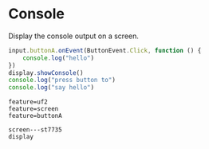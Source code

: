 # Console

Display the console output on a screen.

```typescript
input.buttonA.onEvent(ButtonEvent.Click, function () {
    console.log("hello")
})
display.showConsole()
console.log("press button to")
console.log("say hello")
```

```config
feature=uf2
feature=screen
feature=buttonA
```
```package
screen---st7735
display
```